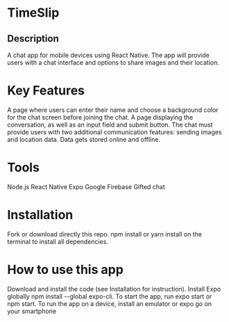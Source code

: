 # TimeSlip
## Description
A chat app for mobile devices using React Native. The app will provide users with a chat interface and options to share images and their location.

# Key Features
A page where users can enter their name and choose a background color for the chat screen before joining the chat.
A page displaying the conversation, as well as an input field and submit button.
The chat must provide users with two additional communication features: sending images and location data.
Data gets stored online and offline.
# Tools
Node.js
React Native
Expo
Google Firebase
Gifted chat
# Installation
Fork or download directly this repo.
npm install or yarn install on the terminal to install all dependencies.
# How to use this app
Download and install the code (see Installation for instruction).
Install Expo globally npm install --global expo-cli.
To start the app, run expo start or npm start.
To run the app on a device, install an emulator or expo go on your smartphone
 

 

